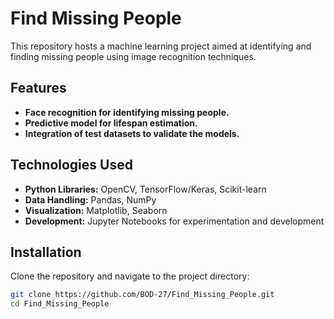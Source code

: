 # Find Missing People

This repository hosts a machine learning project aimed at identifying and finding missing people using image recognition techniques.

## Features

- **Face recognition for identifying missing people.**
- **Predictive model for lifespan estimation.**
- **Integration of test datasets to validate the models.**

## Technologies Used

- **Python Libraries:** OpenCV, TensorFlow/Keras, Scikit-learn
- **Data Handling:** Pandas, NumPy
- **Visualization:** Matplotlib, Seaborn
- **Development:** Jupyter Notebooks for experimentation and development

## Installation

Clone the repository and navigate to the project directory:

```bash
git clone https://github.com/BOD-27/Find_Missing_People.git
cd Find_Missing_People


